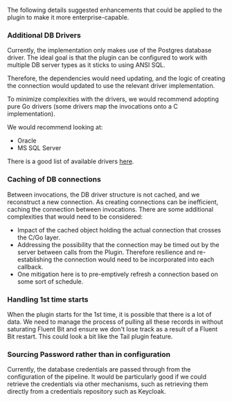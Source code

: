The following details suggested enhancements that could be applied to the plugin to make it more enterprise-capable.



### Additional DB Drivers

Currently, the implementation only makes use of the Postgres database driver. The ideal goal is that the plugin can be configured to work with multiple DB server types as it sticks to using ANSI SQL.

Therefore, the dependencies would need updating, and the logic of creating the connection would updated to use the relevant driver implementation.

To minimize complexities with the drivers, we would recommend adopting pure Go drivers (some drivers map the invocations onto a C implementation).

We would recommend looking at:
- Oracle
- MS SQL Server

There is a good list of available drivers [here](https://zchee.github.io/golang-wiki/SQLDrivers/).

### Caching of DB connections

Between invocations, the DB driver structure is not cached, and we reconstruct a new connection. As creating connections can be inefficient, caching the connection between invocations. There are some additional complexities that would need to be considered:

- Impact of the cached object holding the actual connection that crosses the C/Go layer.
- Addressing the possibility that the connection may be timed out by the server between calls from the Plugin. Therefore resilience and re-establishing the connection would need to be incorporated into each callback.
- One mitigation here is to pre-emptively refresh a connection based on some sort of schedule.

### Handling 1st time starts

When the plugin starts for the 1st time, it is possible that there is a lot of data. We need to manage the process of pulling all these records in without saturating Fluent Bit and ensure we don't lose track as a result of a Fluent Bit restart.  This could look a bit like the Tail plugin feature.

### Sourcing Password rather than in configuration

Currently, the database credentials are passed through from the configuration of the pipeline.  It would be particularly good if we could retrieve the credentials via other mechanisms, such as retrieving them directly from a credentials repository such as Keycloak.
